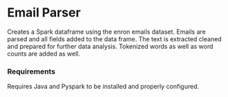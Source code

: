 # Email Parser
Creates a Spark dataframe using the enron emails dataset.
Emails are parsed and all fields added to the data frame. The text is extracted cleaned and prepared for further data analysis. Tokenized words as well as word counts are added as well.
### Requirements 
Requires Java and Pyspark to be installed and properly configured.
